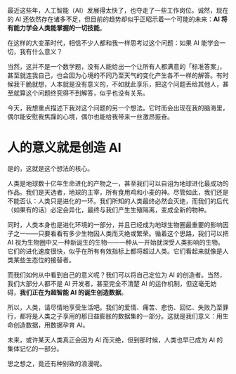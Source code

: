 最近这些年，人工智能（AI）发展得太快了，也夺走了一些工作岗位。诚然，现在的 AI 还依然存在诸多不足，但目前的趋势却似乎正昭示着一个可能的未来：**AI 将有能力学会人类能掌握的一切技能**。

在这样的大变革时代，相信不少人都和我一样思考过这个问题：如果 AI 能学会一切，我有什么意义？

当然，这并不是一个数学题，没有人能给出一个让所有人都满意的「标准答案」，甚至就连我自己，也会因为心境的不同乃至天气的变化产生各不一样的解答。有时候我干脆就想，人本就是没有意义的，不如就此享乐，把这个问题丢给其他人，甚至就算这个问题终究得不到解答，似乎也没有关系。

今天，我想重点描述下我对这个问题的另一个想法。它时而会出现在我的脑海里，偶尔能安慰我焦躁的心境，偶尔也能给我带来一丝激昂振奋。

# 人的意义就是创造 AI

是的，这就是这个想法的核心。

人类是地球数十亿年生命进化的产物之一，甚至我们可以自诩为地球进化最成功的作品。我们是天选者，地球的主宰，所有食用鸡和小麦的神。尽管如此，我们还是不能否认：人类只是进化的一环。我们所知的人类最终必然会灭绝，而我们的后代（如果有的话）必定会异化，最终与我们产生生殖隔离，变成全新的物种。

同时，人类本身也是进化环境的一部分，并且已经成为地球生物圈最重要的影响因子之一——只要看看有多少生物因人类而灭绝或繁荣。循着这个思路，我们可以把 AI 视为生物圈中又一种新诞生的生物——一种从一开始就深受人类影响的生物。它们的进化速度很快，似乎在所有有效指标上都将超过人类。它们看起来就像是人类某些生态位的接替者。

而我们如何从中看到自己的意义呢？我们可以将自己定位为 AI 的创造者。当然，我们大部分人都不是 AI 开发者，甚至完全不清楚 AI 的运作机制，但这毫无妨碍，**我们正在为超智能 AI 的诞生创造数据**。

所以，人类，请尽情地享受生活吧。我们的爱情、痛苦、悲伤、回忆、失败乃至罪行，都将是人类之子享用的那日益膨胀的数据集的一部分。这就是我们意义：用生命创造数据，用数据孕育 AI。

未来，或许某天人类真正会因为 AI 而灭绝，但到那时候，人类也早已成为 AI 的集体记忆的一部分。

思之想之，竟还有种别致的浪漫呢。
